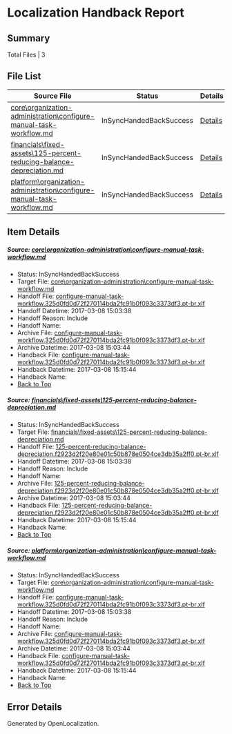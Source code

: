 # <a name='report-top'></a> Localization Handback Report

## Summary
 Total Files | 3

## File List
 Source File | Status | Details 
 ----------- | ------ | ------- 
 [core\organization-administration\configure-manual-task-workflow.md](https://github.com/OpenLocalizationTestOrg/AX-Docs-Sandbox/blob/b97d17ceabfd25c52c5f0c1e96a123bae6941c5a/core/organization-administration/configure-manual-task-workflow.md) | InSyncHandedBackSuccess | [Details](#00ee9ea3dcfbe3d7be326ec02f7445760981f9bc109)
 [financials\fixed-assets\125-percent-reducing-balance-depreciation.md](https://github.com/OpenLocalizationTestOrg/AX-Docs-Sandbox/blob/b97d17ceabfd25c52c5f0c1e96a123bae6941c5a/financials/fixed-assets/125-percent-reducing-balance-depreciation.md) | InSyncHandedBackSuccess | [Details](#c7517f60469506190ab8038b22e5ec2879bad9c52688)
 [platform\organization-administration\configure-manual-task-workflow.md](https://github.com/OpenLocalizationTestOrg/AX-Docs-Sandbox/blob/14cac983e4afb29dc10e7b563801985a6eea97ed/platform/organization-administration/configure-manual-task-workflow.md) | InSyncHandedBackSuccess | [Details](#00ee9ea3dcfbe3d7be326ec02f7445760981f9bc5000)

## Item Details
##### <a name='00ee9ea3dcfbe3d7be326ec02f7445760981f9bc109'></a> Source: [core\organization-administration\configure-manual-task-workflow.md](https://github.com/OpenLocalizationTestOrg/AX-Docs-Sandbox/blob/b97d17ceabfd25c52c5f0c1e96a123bae6941c5a/core/organization-administration/configure-manual-task-workflow.md)
* Status: InSyncHandedBackSuccess
* Target File: [core\organization-administration\configure-manual-task-workflow.md](https://github.com/OpenLocalizationTestOrg/AX-Docs-Sandbox.pt-br/blob/9ae3da9ef45a4396d1536ba7ae7d6d22c7473452/core/organization-administration/configure-manual-task-workflow.md)
* Handoff File: [configure-manual-task-workflow.325d0fd0d72f270114bda2fc91b0f093c3373df3.pt-br.xlf](https://github.com/OpenLocalizationTestOrg/AX-Docs-Sandbox.handoff/blob/86f4848050598ba6d35b648c62e6c61e2375fe41/ol-handoff/OpenLocalizationTestOrg/AX-Docs-Sandbox.pt-br/master/basic/configure-manual-task-workflow.325d0fd0d72f270114bda2fc91b0f093c3373df3.pt-br.xlf)
* Handoff Datetime: 2017-03-08 15:03:38
* Handoff Reason: Include
* Handoff Name: 
* Archive File: [configure-manual-task-workflow.325d0fd0d72f270114bda2fc91b0f093c3373df3.pt-br.xlf](https://github.com/OpenLocalizationTestOrg/AX-Docs-Sandbox.handoff/blob/3defafd1eb3475ab95ad345e3d822834f59e1bb9/ol-archive/OpenLocalizationTestOrg/AX-Docs-Sandbox.pt-br/master/basic/configure-manual-task-workflow.325d0fd0d72f270114bda2fc91b0f093c3373df3.pt-br.xlf)
* Archive Datetime: 2017-03-08 15:03:44
* Handback File: [configure-manual-task-workflow.325d0fd0d72f270114bda2fc91b0f093c3373df3.pt-br.xlf](https://github.com/OpenLocalizationTestOrg/AX-Docs-Sandbox.handback/blob/52bf4592aa1b6f5aeefd5ddc41d9a22f5e05dac6/ol-handback/OpenLocalizationTestOrg/AX-Docs-Sandbox.pt-br/master/basic/configure-manual-task-workflow.325d0fd0d72f270114bda2fc91b0f093c3373df3.pt-br.xlf)
* Handback Datetime: 2017-03-08 15:15:44
* Handback Name: 
* [Back to Top](#report-top)

##### <a name='c7517f60469506190ab8038b22e5ec2879bad9c52688'></a> Source: [financials\fixed-assets\125-percent-reducing-balance-depreciation.md](https://github.com/OpenLocalizationTestOrg/AX-Docs-Sandbox/blob/b97d17ceabfd25c52c5f0c1e96a123bae6941c5a/financials/fixed-assets/125-percent-reducing-balance-depreciation.md)
* Status: InSyncHandedBackSuccess
* Target File: [financials\fixed-assets\125-percent-reducing-balance-depreciation.md](https://github.com/OpenLocalizationTestOrg/AX-Docs-Sandbox.pt-br/blob/9ae3da9ef45a4396d1536ba7ae7d6d22c7473452/financials/fixed-assets/125-percent-reducing-balance-depreciation.md)
* Handoff File: [125-percent-reducing-balance-depreciation.f2923d2f20e80e01c50b878e0504ce3db35a2ff0.pt-br.xlf](https://github.com/OpenLocalizationTestOrg/AX-Docs-Sandbox.handoff/blob/86f4848050598ba6d35b648c62e6c61e2375fe41/ol-handoff/OpenLocalizationTestOrg/AX-Docs-Sandbox.pt-br/master/basic/125-percent-reducing-balance-depreciation.f2923d2f20e80e01c50b878e0504ce3db35a2ff0.pt-br.xlf)
* Handoff Datetime: 2017-03-08 15:03:38
* Handoff Reason: Include
* Handoff Name: 
* Archive File: [125-percent-reducing-balance-depreciation.f2923d2f20e80e01c50b878e0504ce3db35a2ff0.pt-br.xlf](https://github.com/OpenLocalizationTestOrg/AX-Docs-Sandbox.handoff/blob/3defafd1eb3475ab95ad345e3d822834f59e1bb9/ol-archive/OpenLocalizationTestOrg/AX-Docs-Sandbox.pt-br/master/basic/125-percent-reducing-balance-depreciation.f2923d2f20e80e01c50b878e0504ce3db35a2ff0.pt-br.xlf)
* Archive Datetime: 2017-03-08 15:03:44
* Handback File: [125-percent-reducing-balance-depreciation.f2923d2f20e80e01c50b878e0504ce3db35a2ff0.pt-br.xlf](https://github.com/OpenLocalizationTestOrg/AX-Docs-Sandbox.handback/blob/52bf4592aa1b6f5aeefd5ddc41d9a22f5e05dac6/ol-handback/OpenLocalizationTestOrg/AX-Docs-Sandbox.pt-br/master/basic/125-percent-reducing-balance-depreciation.f2923d2f20e80e01c50b878e0504ce3db35a2ff0.pt-br.xlf)
* Handback Datetime: 2017-03-08 15:15:44
* Handback Name: 
* [Back to Top](#report-top)

##### <a name='00ee9ea3dcfbe3d7be326ec02f7445760981f9bc5000'></a> Source: [platform\organization-administration\configure-manual-task-workflow.md](https://github.com/OpenLocalizationTestOrg/AX-Docs-Sandbox/blob/14cac983e4afb29dc10e7b563801985a6eea97ed/platform/organization-administration/configure-manual-task-workflow.md)
* Status: InSyncHandedBackSuccess
* Target File: [core\organization-administration\configure-manual-task-workflow.md](https://github.com/OpenLocalizationTestOrg/AX-Docs-Sandbox.pt-br/blob/9ae3da9ef45a4396d1536ba7ae7d6d22c7473452/core/organization-administration/configure-manual-task-workflow.md)
* Handoff File: [configure-manual-task-workflow.325d0fd0d72f270114bda2fc91b0f093c3373df3.pt-br.xlf](https://github.com/OpenLocalizationTestOrg/AX-Docs-Sandbox.handoff/blob/86f4848050598ba6d35b648c62e6c61e2375fe41/ol-handoff/OpenLocalizationTestOrg/AX-Docs-Sandbox.pt-br/master/basic/configure-manual-task-workflow.325d0fd0d72f270114bda2fc91b0f093c3373df3.pt-br.xlf)
* Handoff Datetime: 2017-03-08 15:03:38
* Handoff Reason: Include
* Handoff Name: 
* Archive File: [configure-manual-task-workflow.325d0fd0d72f270114bda2fc91b0f093c3373df3.pt-br.xlf](https://github.com/OpenLocalizationTestOrg/AX-Docs-Sandbox.handoff/blob/3defafd1eb3475ab95ad345e3d822834f59e1bb9/ol-archive/OpenLocalizationTestOrg/AX-Docs-Sandbox.pt-br/master/basic/configure-manual-task-workflow.325d0fd0d72f270114bda2fc91b0f093c3373df3.pt-br.xlf)
* Archive Datetime: 2017-03-08 15:03:44
* Handback File: [configure-manual-task-workflow.325d0fd0d72f270114bda2fc91b0f093c3373df3.pt-br.xlf](https://github.com/OpenLocalizationTestOrg/AX-Docs-Sandbox.handback/blob/52bf4592aa1b6f5aeefd5ddc41d9a22f5e05dac6/ol-handback/OpenLocalizationTestOrg/AX-Docs-Sandbox.pt-br/master/basic/configure-manual-task-workflow.325d0fd0d72f270114bda2fc91b0f093c3373df3.pt-br.xlf)
* Handback Datetime: 2017-03-08 15:15:44
* Handback Name: 
* [Back to Top](#report-top)


## Error Details

Generated by OpenLocalization.
